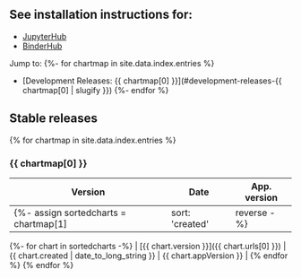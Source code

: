 ## See installation instructions for:

- [JupyterHub](https://zero-to-jupyterhub.readthedocs.io)
- [BinderHub](https://binderhub.readthedocs.io)

Jump to:
{%- for chartmap in site.data.index.entries %}
- [Development Releases: {{ chartmap[0] }}](#development-releases-{{ chartmap[0] | slugify }})
{%- endfor %}


## Stable releases

{% for chartmap in site.data.index.entries %}

### {{ chartmap[0] }}

| Version | Date | App. version |
|---------|------|---------------------|
{%- assign sortedcharts = chartmap[1] | sort: 'created' | reverse -%}
{%- for chart in sortedcharts -%}
| [{{ chart.version }}]({{ chart.urls[0] }}) | {{ chart.created | date_to_long_string }} | {{ chart.appVersion }} |
{% endfor %}
{% endfor %}
